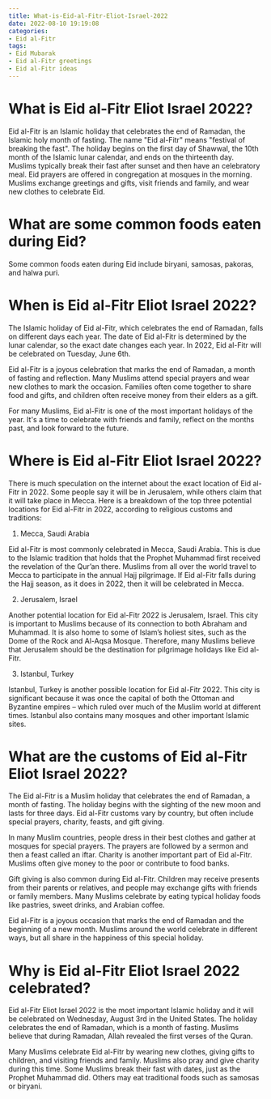 ```yaml
---
title: What-is-Eid-al-Fitr-Eliot-Israel-2022
date: 2022-08-10 19:19:08
categories:
- Eid al-Fitr
tags:
- Eid Mubarak
- Eid al-Fitr greetings
- Eid al-Fitr ideas
---
```



#  What is Eid al-Fitr Eliot Israel 2022?

Eid al-Fitr is an Islamic holiday that celebrates the end of Ramadan, the Islamic holy month of fasting. The name "Eid al-Fitr" means "festival of breaking the fast". The holiday begins on the first day of Shawwal, the 10th month of the Islamic lunar calendar, and ends on the thirteenth day. Muslims typically break their fast after sunset and then have an celebratory meal. Eid prayers are offered in congregation at mosques in the morning. Muslims exchange greetings and gifts, visit friends and family, and wear new clothes to celebrate Eid.

# What are some common foods eaten during Eid?

Some common foods eaten during Eid include biryani, samosas, pakoras, and halwa puri.

#  When is Eid al-Fitr Eliot Israel 2022?

The Islamic holiday of Eid al-Fitr, which celebrates the end of Ramadan, falls on different days each year. The date of Eid al-Fitr is determined by the lunar calendar, so the exact date changes each year. In 2022, Eid al-Fitr will be celebrated on Tuesday, June 6th.

Eid al-Fitr is a joyous celebration that marks the end of Ramadan, a month of fasting and reflection. Many Muslims attend special prayers and wear new clothes to mark the occasion. Families often come together to share food and gifts, and children often receive money from their elders as a gift.

For many Muslims, Eid al-Fitr is one of the most important holidays of the year. It's a time to celebrate with friends and family, reflect on the months past, and look forward to the future.

#  Where is Eid al-Fitr Eliot Israel 2022?

There is much speculation on the internet about the exact location of Eid al-Fitr in 2022. Some people say it will be in Jerusalem, while others claim that it will take place in Mecca. Here is a breakdown of the top three potential locations for Eid al-Fitr in 2022, according to religious customs and traditions:

1. Mecca, Saudi Arabia

Eid al-Fitr is most commonly celebrated in Mecca, Saudi Arabia. This is due to the Islamic tradition that holds that the Prophet Muhammad first received the revelation of the Qur’an there. Muslims from all over the world travel to Mecca to participate in the annual Hajj pilgrimage. If Eid al-Fitr falls during the Hajj season, as it does in 2022, then it will be celebrated in Mecca.

2. Jerusalem, Israel

Another potential location for Eid al-Fitr 2022 is Jerusalem, Israel. This city is important to Muslims because of its connection to both Abraham and Muhammad. It is also home to some of Islam’s holiest sites, such as the Dome of the Rock and Al-Aqsa Mosque. Therefore, many Muslims believe that Jerusalem should be the destination for pilgrimage holidays like Eid al-Fitr.

3. Istanbul, Turkey

Istanbul, Turkey is another possible location for Eid al-Fitr 2022. This city is significant because it was once the capital of both the Ottoman and Byzantine empires – which ruled over much of the Muslim world at different times. Istanbul also contains many mosques and other important Islamic sites.

#  What are the customs of Eid al-Fitr Eliot Israel 2022?



The Eid al-Fitr is a Muslim holiday that celebrates the end of Ramadan, a month of fasting. The holiday begins with the sighting of the new moon and lasts for three days. Eid al-Fitr customs vary by country, but often include special prayers, charity, feasts, and gift giving.

In many Muslim countries, people dress in their best clothes and gather at mosques for special prayers. The prayers are followed by a sermon and then a feast called an iftar. Charity is another important part of Eid al-Fitr. Muslims often give money to the poor or contribute to food banks.

Gift giving is also common during Eid al-Fitr. Children may receive presents from their parents or relatives, and people may exchange gifts with friends or family members. Many Muslims celebrate by eating typical holiday foods like pastries, sweet drinks, and Arabian coffee.

Eid al-Fitr is a joyous occasion that marks the end of Ramadan and the beginning of a new month. Muslims around the world celebrate in different ways, but all share in the happiness of this special holiday.

#  Why is Eid al-Fitr Eliot Israel 2022 celebrated?

Eid al-Fitr Eliot Israel 2022 is the most important Islamic holiday and it will be celebrated on Wednesday, August 3rd in the United States. The holiday celebrates the end of Ramadan, which is a month of fasting. Muslims believe that during Ramadan, Allah revealed the first verses of the Quran.

Many Muslims celebrate Eid al-Fitr by wearing new clothes, giving gifts to children, and visiting friends and family. Muslims also pray and give charity during this time. Some Muslims break their fast with dates, just as the Prophet Muhammad did. Others may eat traditional foods such as samosas or biryani.